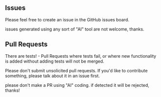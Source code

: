 

## Issues

Please feel free to create an issue in the GitHub issues board.

issues generated using any sort of "AI" tool are not welcome, thanks.


## Pull Requests

There are tests! - Pull Requests where tests fail, or where new functionality is added without adding tests will not be merged.

Please don't submit unsolicited pull requests. If you'd like to contribute something, please talk about it in an issue first.

please don't make a PR using "AI" coding. if detected it will be rejected, thanks!


